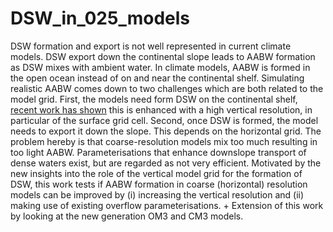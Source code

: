 # DSW_in_025_models

DSW formation and export is not well represented in current climate models. DSW export down the continental slope leads to AABW formation as DSW mixes with ambient water. In climate models, AABW is formed in the open ocean instead of on and near the continental shelf. Simulating realistic AABW comes down to two challenges which are both related to the model grid. First, the models need form DSW on the continental shelf, [recent work has shown]([url](https://github.com/willaguiar/DSW-collaborative-project)) this is enhanced with a high vertical resolution, in particular of the surface grid cell. Second, once DSW is formed, the model needs to export it down the slope. This depends on the horizontal grid. The problem hereby is that coarse-resolution models mix too much resulting in too light AABW. Parameterisations that enhance downslope transport of dense waters exist, but are regarded as not very efficient. Motivated by the new insights into the role of the vertical model grid for the formation of DSW, this work tests if AABW formation in coarse (horizontal) resolution models can be improved by (i) increasing the vertical resolution and (ii) making use of existing overflow parameterisations. + Extension of this work by looking at the new generation OM3 and CM3 models.
